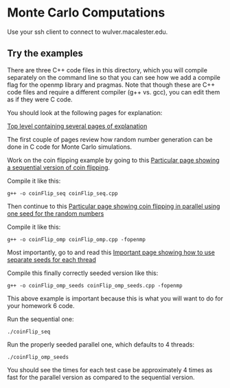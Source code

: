 # Monte Carlo Computations

Use your ssh client to connect to wulver.macalester.edu.

## Try the examples

There are three C++ code files in this directory, which you will compile
separately on the command line so that you can see how we add a compile flag for
the openmp library and pragmas. Note that though these are C++ code files and
require a different compiler (g++ vs. gcc), you can edit them as if they were C
code.

You should look at the following pages for explanation:

[Top level containing several pages of
explanation](http://selkie-macalester.org/csinparallel/modules/MonteCarloSimulationExemplar/build/html/)

The first couple of pages review how random number generation can be done in C
code for Monte Carlo simulations.

Work on the coin flipping example by going to this [Particular page showing a
sequential version of coin
flipping](http://selkie-macalester.org/csinparallel/modules/MonteCarloSimulationExemplar/build/html/Introduction/CoinFlip.html).

Compile it like this:

    g++ -o coinFlip_seq coinFlip_seq.cpp

Then continue to this [Particular page showing coin flipping in parallel using
one seed for the random
numbers](http://selkie-macalester.org/csinparallel/modules/MonteCarloSimulationExemplar/build/html/Threads/OpenMP_CoinFlip.html)

Compile it like this:

    g++ -o coinFlip_omp coinFlip_omp.cpp -fopenmp

Most importantly, go to and read this [Important page showing how to use
separate seeds for each
thread](http://selkie-macalester.org/csinparallel/modules/MonteCarloSimulationExemplar/build/html/SeedingThreads/SeedEachThread.html)

Compile this finally correctly seeded version like this:

    g++ -o coinFlip_omp_seeds coinFlip_omp_seeds.cpp -fopenmp

This above example is important because this is what you will want to do for
your homework 6 code.

Run the sequential one:

    ./coinFlip_seq
    
Run the properly seeded parallel one, which defaults to 4 threads:

    ./coinFlip_omp_seeds
    
You should see the times for each test case be approximately  4 times as fast
for the parallel version as compared to the sequential version.

